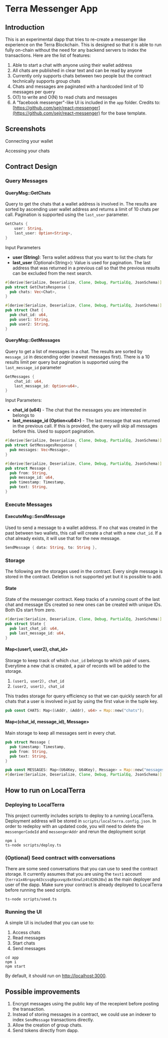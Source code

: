 # Terra Messenger App

## Introduction

This is an experimental dapp that tries to re-create a messenger like experience on the Terra Blockchain. This is designed so that it is able to run fully on-chain without the need for any backend servers to index the transactions. Here are the list of features:

1. Able to start a chat with anyone using their wallet address
2. All chats are published in clear text and can be read by anyone
3. Currently only supports chats between two people but the contract technically supports group chats
4. Chats and messages are paginated with a hardcoded limit of 10 messages per query
5. O(1) to write and O(N) to read chats and messages
6. A "facebook messenger"-like UI is included in the `app` folder. Credits to: [https://github.com/sejr/react-messenger](https://github.com/sejr/react-messenger) for the base template.

## Screenshots

Connecting your wallet

Accessing your chats

## Contract Design

### Query Messages

#### QueryMsg::GetChats

Query to get the chats that a wallet address is involved in. The results are sorted by ascending user wallet address and returns a limit of 10 chats per call. Pagination is supported using the `last_user` parameter.

```rust
GetChats {
    user: String,
    last_user: Option<String>,
}
```

Input Parameters

- **user (String)**: Terra wallet address that you want to list the chats for
- **last_user** (Optional\<String\>): Value is used for pagination. The last address that was returned in a previous call so that the previous results can be excluded from the next search.

```rust
#[derive(Serialize, Deserialize, Clone, Debug, PartialEq, JsonSchema)]
pub struct GetChatsResponse {
  pub chats: Vec<Chat>,
}

#[derive(Serialize, Deserialize, Clone, Debug, PartialEq, JsonSchema)]
pub struct Chat {
  pub chat_id: u64,
  pub user1: String,
  pub user2: String,
}
```

#### QueryMsg::GetMessages

Query to get a list of messages in a chat. The results are sorted by `message_id` in descending order (newest messages first). There is a 10 results limit per query but pagination is supported using the `last_message_id` parameter

```rust
GetMessages {
    chat_id: u64,
    last_message_id: Option<u64>,
}
```

Input Parameters:

- **chat_id (u64)** - The chat that the messages you are interested in belongs to
- **last_message_id (Option\<u64>)** - The last message that was returned in the previous call. If this is provided, the query will skip all messages before this. Used to support pagination.

```rust
#[derive(Serialize, Deserialize, Clone, Debug, PartialEq, JsonSchema)]
pub struct GetMessagesResponse {
  pub messages: Vec<Message>,
}

#[derive(Serialize, Deserialize, Clone, Debug, PartialEq, JsonSchema)]
pub struct Message {
  pub from: String,
  pub message_id: u64,
  pub timestamp: Timestamp,
  pub text: String,
}
```

### Execute Messages

#### ExecuteMsg::SendMessage

Used to send a message to a wallet address. If no chat was created in the past between two wallets, this call will create a chat with a new `chat_id`. If a chat already exists, it will use that for the new message.

```rust
SendMessage { data: String, to: String },
```

### Storage

The following are the storages used in the contract. Every single message is stored in the contract. Deletion is not supported yet but it is possible to add.

#### State

State of the messenger contract. Keep tracks of a running count of the last chat and message IDs created so new ones can be created with unique IDs. Both IDs start from zero.

```rust
#[derive(Serialize, Deserialize, Clone, Debug, PartialEq, JsonSchema)]
pub struct State {
  pub last_chat_id: u64,
  pub last_message_id: u64,
}
```

#### Map<(user1, user2), chat_id>

Storage to keep track of which `chat_id` belongs to which pair of users. Everytime a new chat is created, a pair of records will be added to the storage.

1. `(user1, user2), chat_id`
2. `(user2, user1), chat_id`

This trades storage for query efficiency so that we can quickly search for all chats that a user is involved in just by using the first value in the tuple key.

```rust
pub const CHATS: Map<(&Addr, &Addr), u64> = Map::new("chats");
```

#### Map<(chat_id, message_id), Message>

Main storage to keep all messages sent in every chat.

```rust
pub struct Message {
  pub timestamp: Timestamp,
  pub from: String,
  pub text: String,
}

pub const MESSAGES: Map<(U64Key, U64Key), Message> = Map::new("messages");
#[derive(Serialize, Deserialize, Clone, Debug, PartialEq, JsonSchema)]
```

## How to run on LocalTerra

### Deploying to LocalTerra

This project currently includes scripts to deploy to a running LocalTerra. Deployment address will be stored in `scripts/localterra.config.json`. In order to redeploy with an updated code, you will need to delete the `messengerCodeId` and `messengerAddr` and rerun the deployment script

```
npm i
ts-node scripts/deploy.ts
```

### (Optional) Seed contract with conversations

There are some seed conversations that you can use to seed the contract storage. It currently assumes that you are using the `test1` account (`terra1x46rqay4d3cssq8gxxvqz8xt6nwlz4td20k38v`) as the main deployer and user of the dapp. Make sure your contract is already deployed to LocalTerra before running the seed scripts.

```
ts-node scripts/seed.ts
```

### Running the UI

A simple UI is included that you can use to:

1. Access chats
2. Read messages
3. Start chats
4. Send messages

```
cd app
npm i
npm start
```

By default, it should run on [http://localhost:3000](http://localhost:3000).

## Possible improvements

1. Encrypt messages using the public key of the recepient before posting the transaction.
2. Instead of storing messages in a contract, we could use an indexer to index `SendMessage` transactions directly.
3. Allow the creation of group chats.
4. Send tokens directly from dapp.
